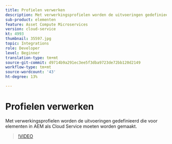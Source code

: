 ```yaml
---
title: Profielen verwerken
description: Met verwerkingsprofielen worden de uitvoeringen gedefinieerd die voor elementen in AEM als Cloud Service moeten worden gemaakt.
sub-product: elementen
feature: Asset Compute Microservices
version: cloud-service
kt: 4993
thumbnail: 35597.jpg
topic: Integrations
role: Developer
level: Beginner
translation-type: tm+mt
source-git-commit: d9714b9a291ec3ee5f3dba9723de72bb120d2149
workflow-type: tm+mt
source-wordcount: '43'
ht-degree: 13%

---
```



# Profielen verwerken

Met verwerkingsprofielen worden de uitvoeringen gedefinieerd die voor elementen in AEM als Cloud Service moeten worden gemaakt.

>[!VIDEO](https://video.tv.adobe.com/v/35597/?quality=12&learn=on&hidetitle=true)
